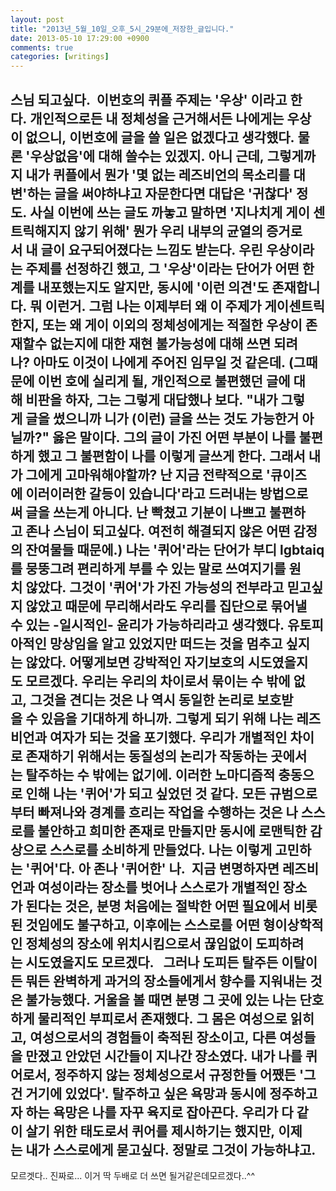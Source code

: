 ```yaml
---
layout: post
title: "2013년_5월_10일_오후_5시_29분에_저장한_글입니다."
date: 2013-05-10 17:29:00 +0900
comments: true 
categories: [writings] 
---
```

스님 되고싶다. 
이번호의 퀴플 주제는 '우상' 이라고 한다. 개인적으로든 내 정체성을 근거해서든 나에게는 우상이 없으니, 이번호에 글을 쓸 일은 없겠다고 생각했다. 물론 '우상없음'에 대해 쓸수는 있겠지. 아니 근데, 그렇게까지 내가 퀴플에서 뭔가 '몇 없는 레즈비언의 목소리를 대변'하는 글을 써야하냐고 자문한다면 대답은 '귀찮다' 정도. 사실 이번에 쓰는 글도 까놓고 말하면 '지나치게 게이 센트릭해지지 않기 위해' 뭔가 우리 내부의 균열의 증거로서 내 글이 요구되어졌다는 느낌도 받는다. 우린 우상이라는 주제를 선정하긴 했고, 그 '우상'이라는 단어가 어떤 한계를 내포했는지도 알지만, 동시에 '이런 의견'도 존재합니다. 뭐 이런거. 그럼 나는 이제부터 왜 이 주제가 게이센트릭한지, 또는 왜 게이 이외의 정체성에게는 적절한 우상이 존재할수 없는지에 대한 재현 불가능성에 대해 쓰면 되려나? 아마도 이것이 나에게 주어진 임무일 것 같은데. (그때문에 이번 호에 실리게 될, 개인적으로 불편했던 글에 대해 비판을 하자, 그는 그렇게 대답했나 보다. "내가 그렇게 글을 썼으니까 니가 (이런) 글을 쓰는 것도 가능한거 아닐까?" 옳은 말이다. 그의 글이 가진 어떤 부분이 나를 불편하게 했고 그 불편함이 나를 이렇게 글쓰게 한다. 그래서 내가 그에게 고마워해야할까? 난 지금 전략적으로 '큐이즈에 이러이러한 갈등이 있습니다'라고 드러내는 방법으로써 글을 쓰는게 아니다. 난 빡쳤고 기분이 나쁘고 불편하고 존나 스님이 되고싶다. 여전히 해결되지 않은 어떤 감정의 잔여물들 때문에.)
나는 '퀴어'라는 단어가 부디 lgbtaiq를 뭉뚱그려 편리하게 부를 수 있는 말로 쓰여지기를 원치 않았다. 그것이 '퀴어'가 가진 가능성의 전부라고 믿고싶지 않았고 때문에 무리해서라도 우리를 집단으로 묶어낼수 있는 -일시적인- 윤리가 가능하리라고 생각했다. 유토피아적인 망상임을 알고 있었지만 떠드는 것을 멈추고 싶지는 않았다. 어떻게보면 강박적인 자기보호의 시도였을지도 모르겠다. 우리는 우리의 차이로서 묶이는 수 밖에 없고, 그것을 견디는 것은 나 역시 동일한 논리로 보호받을 수 있음을 기대하게 하니까. 그렇게 되기 위해 나는 레즈비언과 여자가 되는 것을 포기했다. 우리가 개별적인 차이로 존재하기 위해서는 동질성의 논리가 작동하는 곳에서는 탈주하는 수 밖에는 없기에. 이러한 노마디즘적 충동으로 인해 나는 '퀴어'가 되고 싶었던 것 같다. 모든 규범으로부터 빠져나와 경계를 흐리는 작업을 수행하는 것은 나 스스로를 불안하고 희미한 존재로 만들지만 동시에 로맨틱한 감상으로 스스로를 소비하게 만들었다. 나는 이렇게 고민하는 '퀴어'다. 아 존나 '퀴어한' 나.  지금 변명하자면 레즈비언과 여성이라는 장소를 벗어나 스스로가 개별적인 장소가 된다는 것은, 분명 처음에는 절박한 어떤 필요에서 비롯된 것임에도 불구하고, 이후에는 스스로를 어떤 형이상학적인 정체성의 장소에 위치시킴으로서 끊임없이 도피하려는 시도였을지도 모르겠다.  
그러나 도피든 탈주든 이탈이든 뭐든 완벽하게 과거의 장소들에게서 향수를 지워내는 것은 불가능했다. 거울을 볼 때면 분명 그 곳에 있는 나는 단호하게 물리적인 부피로서 존재했다. 그 몸은 여성으로 읽히고, 여성으로서의 경험들이 축적된 장소이고, 다른 여성들을 만졌고 안았던 시간들이 지나간 장소였다. 내가 나를 퀴어로서, 정주하지 않는 정체성으로서 규정한들 어쨌든 '그건 거기에 있었다'. 탈주하고 싶은 욕망과 동시에 정주하고자 하는 욕망은 나를 자꾸 육지로 잡아끈다. 우리가 다 같이 살기 위한 태도로서 퀴어를 제시하기는 했지만, 이제는 내가 스스로에게 묻고싶다. 정말로 그것이 가능하냐고. 
-
모르겟다..
진짜로...
이거 딱 두배로 더 쓰면 될거같은데모르겠다..^^
